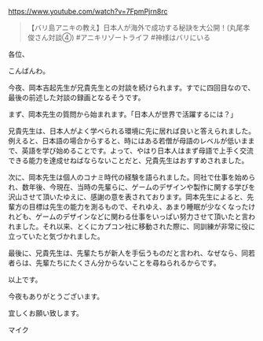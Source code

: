 https://www.youtube.com/watch?v=7FpmPjrn8rc

> 【バリ島アニキの教え】日本人が海外で成功する秘訣を大公開！(丸尾孝俊さん対談④) #アニキリゾートライフ #神様はバリにいる

各位、

こんばんわ。

今夜、岡本吉起先生が兄貴先生との対談を続けられます。すでに四回目なので、最後の前述した対談の録画となるそうです。

まず、岡本先生の質問から始まれます。「日本人が世界で活躍するには？」

兄貴先生は、日本人がよく学べられる環境に先に居れば良いと答えられました。例えると、日本語の場合からすると、時にはある若僧が母語のレベルが低いままで、英語を学び始めることです。よって、やはり日本人はまず母語で上手く交流できる能力を達成せねばならないことだと、兄貴先生はおすすめされました。

次に、岡本先生は個人のコナミ時代の経験を語られました。同社で仕事を始められ、数年後、今現在、当時の先輩らに、ゲームのデザインや製作に関する学びを沢山させて頂いたゆえに、感謝の意を表されております。岡本先生によると、先輩方の目標は先生の能力を測るもので、それゆえ、あまり睡眠が少なくなったけれども、ゲームのデザインなどに関わる仕事をいっぱい努力させて頂いたと言われました。それ以来、とくにカプコン社に移動された際に、同訓練が非常に役に立っていたと気づかれました。

最後に、兄貴先生は、先輩たちが新人を手伝うものだと言われ、なぜなら、同若者らは、先輩たちにたくさん分からないことを尋ねられるからです。

以上です。

今夜もありがとうございます。

宜しくお願い致します。

マイク
